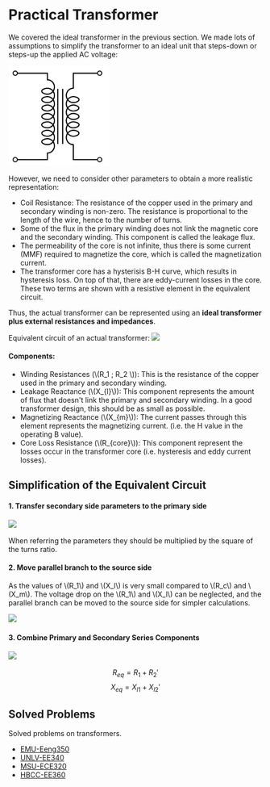 # Practical Transformer

We covered the ideal transformer in the previous section. We made lots of assumptions to simplify the transformer to an ideal unit that steps-down or steps-up the applied AC voltage:

<img src="../images/Transformer_symbol.png" alt="Drawing" style="width:200px;"/>

However, we need to consider other parameters to obtain a more realistic representation:

- Coil Resistance: The resistance of the copper used in the primary and secondary winding is non-zero. The resistance is proportional to the length of the wire, hence to the number of turns.
- Some of the flux in the primary winding does not link the magnetic core and the secondary winding. This component is called the leakage flux.
- The permeability of the core is not infinite, thus there is some current (MMF) required to magnetize the core, which is called the magnetization current.
- The transformer core has a hysterisis B-H curve, which results in hysteresis loss. On top of that, there are eddy-current losses in the core. These two terms are shown with a resistive element in the equivalent circuit.

Thus, the actual transformer can be represented using an **ideal transformer plus external resistances and impedances**.

Equivalent circuit of an actual transformer:
![](http://cnx.org/resources/6dc44719e43cf601fbf7cc2ad9ccc432/graphics9.png)

#### Components:
* Winding Resistances (\\(R_1 \; R_2 \\)): This is the resistance of the copper used in the primary and secondary winding.
* Leakage Reactance (\\(X_{l}\\)): This component represents the amount of flux that doesn't link the primary and secondary winding. In a good transformer design, this should be as small as possible.
* Magnetizing Reactance (\\(X_{m}\\)): The current passes through this element represents the magnetizing current. (i.e. the H value in the operating B value).
* Core Loss Resistance (\\(R_{core}\\)): This component represent the losses occur in the transformer core (i.e. hysteresis and eddy current losses).

## Simplification of the Equivalent Circuit

#### 1. Transfer secondary side parameters to the primary side
![](http://upload.wikimedia.org/wikipedia/commons/thumb/3/39/TREQCCT.jpg/500px-TREQCCT.jpg)

When referring the parameters they should be multiplied by the square of the turns ratio.

#### 2. Move parallel branch to the source side

As the values of \\(R_1\\) and \\(X_l\\) is very small compared to \\(R_c\\) and \\(X_m\\). The voltage drop on the \\(R_1\\) and \\(X_l\\) can be neglected, and the parallel branch can be moved to the source side for simpler calculations.

![](http://blog.oureducation.in/wp-content/uploads/2013/05/gg.png)

#### 3. Combine Primary and Secondary Series Components

![](http://blog.oureducation.in/wp-content/uploads/2013/05/hh.png)

$$R_{eq} = R_1 + R_2'$$
$$X_{eq} = X_{l1} + X_{l2}'$$

## Solved Problems
Solved problems on transformers.
* [EMU-Eeng350](http://faraday.ee.emu.edu.tr/eeng350/Lecture%20Notes/Solved%20Problems%20Ch2.doc)
* [UNLV-EE340](http://www.egr.unlv.edu/~eebag/Chap%203%20Solutions.pdf)
* [MSU-ECE320](http://www.egr.msu.edu/~fzpeng/ECE320/ECE320-HW3-Solution.pdf)
* [HBCC-EE360](http://www.hbcc.edu.sa/facpages/Dr.AhsanulAlam/datafiles/Lecture%20Notes/EE%20360/Lecture_5_Nonideal%20Transformer.pdf)

